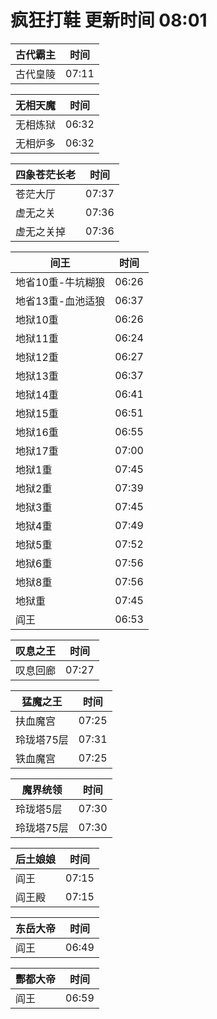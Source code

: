 # 疯狂打鞋 更新时间 08:01

| 古代霸主   | 时间    |
|--------|-------|
| 古代皇陵 | 07:11 |

| 无相天魔   | 时间    |
|--------|-------|
| 无相炼狱 | 06:32 |
| 无相炉多 | 06:32 |

| 四象苍茫长老   | 时间    |
|--------|-------|
| 苍茫大厅 | 07:37 |
| 虚无之关 | 07:36 |
| 虚无之关掉 | 07:36 |

| 间王   | 时间    |
|--------|-------|
| 地省10重-牛坑糊狼 | 06:26 |
| 地省13重-血池适狼 | 06:37 |
| 地狱10重 | 06:26 |
| 地狱11重 | 06:24 |
| 地狱12重 | 06:27 |
| 地狱13重 | 06:37 |
| 地狱14重 | 06:41 |
| 地狱15重 | 06:51 |
| 地狱16重 | 06:55 |
| 地狱17重 | 07:00 |
| 地狱1重 | 07:45 |
| 地狱2重 | 07:39 |
| 地狱3重 | 07:45 |
| 地狱4重 | 07:49 |
| 地狱5重 | 07:52 |
| 地狱6重 | 07:56 |
| 地狱8重 | 07:56 |
| 地狱重 | 07:45 |
| 阎王 | 06:53 |

| 叹息之王   | 时间    |
|--------|-------|
| 叹息回廊 | 07:27 |

| 猛魔之王   | 时间    |
|--------|-------|
| 扶血魔宫 | 07:25 |
| 玲珑塔75层 | 07:31 |
| 铁血魔宫 | 07:25 |

| 魔界统领   | 时间    |
|--------|-------|
| 玲珑塔5层 | 07:30 |
| 玲珑塔75层 | 07:30 |

| 后土娘娘   | 时间    |
|--------|-------|
| 阎王 | 07:15 |
| 阎王殿 | 07:15 |

| 东岳大帝   | 时间    |
|--------|-------|
| 阎王 | 06:49 |

| 酆都大帝   | 时间    |
|--------|-------|
| 阎王 | 06:59 |